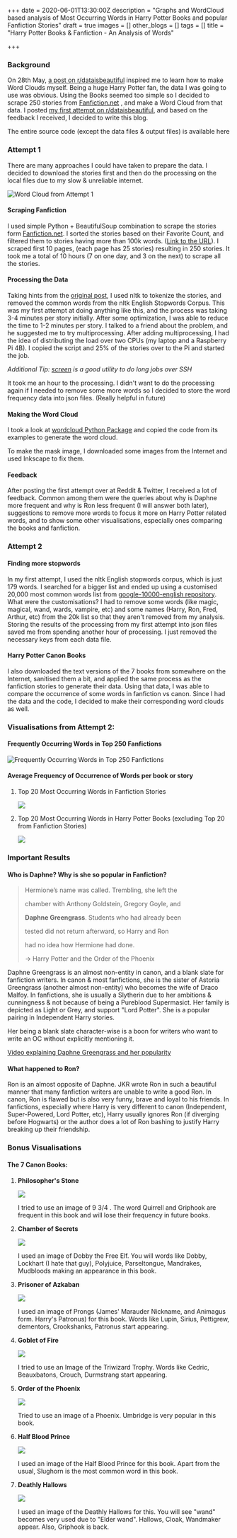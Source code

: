 +++
date = 2020-06-01T13:30:00Z
description = "Graphs and WordCloud based analysis of Most Occurring Words in Harry Potter Books and popular Fanfiction Stories"
draft = true
images = []
other_blogs = []
tags = []
title = "Harry Potter Books & Fanfiction - An Analysis of Words"

+++
### Background

On 28th May, [a post on r/dataisbeautiful](https://www.reddit.com/r/dataisbeautiful/comments/gs4me1/oc_word_cloud_comparison_between_user_comments_on/) inspired me to learn how to make Word Clouds myself. Being a huge Harry Potter fan, the data I was going to use was obvious. Using the Books seemed too simple so I decided to scrape 250 stories from [Fanfiction.net](http://fanfiction.net/) , and make a Word Cloud from that data. I posted [my first attempt on r/dataisbeautiful](https://www.reddit.com/r/dataisbeautiful/comments/gtxzx8/oc_frequently_occurring_words_in_top_250_harry/), and based on the feedback I received, I decided to write this blog.

The entire source code (except the data files & output files) is available here

### Attempt 1

There are many approaches I could have taken to prepare the data. I decided to download the stories first and then do the processing on the local files due to my slow & unreliable internet.

![Word Cloud from Attempt 1](/uploads/out_final1.png "Word Cloud from Attempt 1")

#### Scraping Fanfiction

I used simple Python + BeautifulSoup combination to scrape the stories form  [Fanfiction.net](http://fanfiction.net/). I sorted the stories based on their Favorite Count, and filtered them to stories having more than 100k words. ([Link to the URL](https://www.fanfiction.net/book/Harry-Potter/?&srt=4&r=10&len=100&p=1)). I scraped first 10 pages, (each page has 25 stories) resulting in 250 stories. It took me a total of 10 hours (7 on one day, and 3 on the next) to scrape all the stories.

#### Processing the Data

Taking hints from the [original post](), I used nltk to tokenize the stories, and removed the common words from the nltk English Stopwords Corpus. This was my first attempt at doing anything like this, and the process was taking 3-4 minutes per story initially. After some optimization, I was able to reduce the time to 1-2 minutes per story. I talked to a friend about the problem, and he suggested me to try multiprocessing. After adding multiprocessing, I had the idea of distributing the load over two CPUs (my laptop and a Raspberry Pi 4B). I copied the script and 25% of the stories over to the Pi and started the job.

_Additional Tip:_ [_screen_](https://www.geeksforgeeks.org/screen-command-in-linux-with-examples/) _is a good utility to do long jobs over SSH_

It took me an hour to the processing. I didn't want to do the processing again if I needed to remove some more words so I decided to store the word frequency data into json files. (Really helpful in future)

#### Making the Word Cloud

I took a look at [wordcloud Python Package](https://github.com/amueller/word_cloud) and copied the code from its examples to generate the word cloud.

To make the mask image, I downloaded some images from the Internet and used Inkscape to fix them.

#### Feedback

After posting the first attempt over at Reddit & Twitter, I received a lot of feedback. Common among them were the queries about why is Daphne more frequent and why is Ron less frequent (I will answer both later), suggestions to remove more words to focus it more on Harry Potter related words, and to show some other visualisations, especially ones comparing the books and fanfiction.

### Attempt 2

#### Finding more stopwords

In my first attempt, I used the nltk English stopwords corpus, which is just 179 words. I searched for a bigger list and ended up using a customised 20,000 most common words list from [google-10000-english repository](). What were the customisations? I had to remove some words (like magic, magical, wand, wards, vampire, etc) and some names (Harry, Ron, Fred, Arthur, etc) from the 20k list so that they aren't removed from my analysis. Storing the results of the processing from my first attempt into json files saved me from spending another hour of processing. I just removed the necessary keys from each data file.

#### Harry Potter Canon Books

I also downloaded the text versions of the 7 books from somewhere on the Internet, sanitised them a bit, and applied the same process as the fanfiction stories to generate their data. Using that data, I was able to compare the occurrence of some words in fanfiction vs canon. Since I had the data and the code, I decided to make their corresponding word clouds as well.

### Visualisations from Attempt 2:

#### Frequently Occurring Words in Top 250 Fanfictions

![Frequently Occurring Words in Top 250 Fanfictions](/uploads/fics.png "Frequently Occurring Words in Top 250 Fanfictions")

#### Average Frequency of Occurrence of Words per book or story

1. Top 20 Most Occurring Words in Fanfiction Stories

   ![](/uploads/graph1.png)
2. Top 20 Most Occurring Words in Harry Potter Books (excluding Top 20 from Fanfiction Stories)

   ![](/uploads/graph2.png)

### Important Results

#### Who is Daphne? Why is she so popular in Fanfiction?

> Hermione’s name was called. Trembling, she left the 
>
> chamber with Anthony Goldstein, Gregory Goyle, and 
>
> **Daphne Greengrass**. Students who had already been 
>
> tested did not return afterward, so Harry and Ron 
>
> had no idea how Hermione had done.
>
> \-> Harry Potter and the Order of the Phoenix

Daphne Greengrass is an almost non-entity in canon, and a blank slate for fanfiction writers. In canon & most fanfictions, she is the sister of Astoria Greengrass (another almost non-entity) who becomes the wife of Draco Malfoy. In fanfictions, she is usually a Slytherin due to her ambitions & cunningness & not because of being a Pureblood Supermasict. Her family is depicted as Light or Grey, and support "Lord Potter". She is a popular pairing in Independent Harry stories.

Her being a blank slate character-wise is a boon for writers who want to write an OC without explicitly mentioning it.

[Video explaining Daphne Greengrass and her popularity](https://www.youtube.com/watch?v=4mSD-GAmz1I)

#### What happened to Ron?

Ron is an almost opposite of Daphne. JKR wrote Ron in such a beautiful manner that many fanfiction writers are unable to write a good Ron. In canon, Ron is flawed but is also very funny, brave and loyal to his friends. In fanfictions, especially where Harry is very different to canon (Independent, Super-Powered, Lord Potter, etc), Harry usually ignores Ron (if diverging before Hogwarts) or the author does a lot of Ron bashing to justify Harry breaking up their friendship.

### Bonus Visualisations

#### The 7 Canon Books:

1. **Philosopher's Stone**

   ![](/uploads/book1.png)

   I tried to use an image of 9 3/4 . The word Quirrell and Griphook are frequent in this book and will lose their frequency in future books.
2. **Chamber of Secrets**

   ![](/uploads/book2.png)

   I used an image of Dobby the Free Elf. You will words like Dobby, Lockhart (I hate that guy), Polyjuice, Parseltongue, Mandrakes, Mudbloods making an appearance in this book.
3. **Prisoner of Azkaban**

   ![](/uploads/book3.png)

   I used an image of Prongs (James' Marauder Nickname, and Animagus form. Harry's Patronus) for this book. Words like Lupin, Sirius, Pettigrew, dementors, Crookshanks, Patronus start appearing.
4. **Goblet of Fire**

   ![](/uploads/book4.png)

   I tried to use an Image of the Triwizard Trophy. Words like Cedric, Beauxbatons, Crouch,  Durmstrang start appearing.
5. **Order of the Phoenix**

   ![](/uploads/book5.png)

   Tried to use an image of a Phoenix. Umbridge is very popular in this book.
6. **Half Blood Prince**

   ![](/uploads/book6.png)

   I used an image of the Half Blood Prince for this book. Apart from the usual, Slughorn is the most common word in this book.

    
7. **Deathly Hallows**

   ![](/uploads/book7.png)

   I used an image of the Deathly Hallows for this. You will see "wand" becomes very used due to "Elder wand". Hallows, Cloak, Wandmaker appear. Also, Griphook is back.